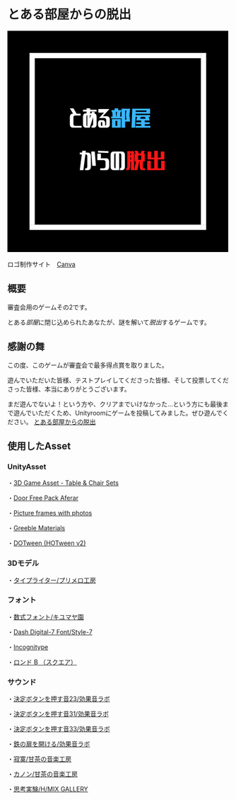 # とある部屋からの脱出
![タイトル](https://github.com/TamuraM/nazotoki/blob/master/%E3%81%A8%E3%81%82%E3%82%8B%E9%83%A8%E5%B1%8B%20%E3%81%8B%E3%82%89%E3%81%AE%E8%84%B1%E5%87%BA.png)

ロゴ制作サイト　[Canva](https://www.canva.com/)

## 概要
審査会用のゲームその2です。

とある*部屋*に閉じ込められたあなたが、謎を解いて*脱出*するゲームです。

## 感謝の舞
この度、このゲームが審査会で最多得点賞を取りました。

遊んでいただいた皆様、テストプレイしてくださった皆様、そして投票してくださった皆様、本当にありがとうございます。

まだ遊んでないよ！という方や、クリアまでいけなかった...という方にも最後まで遊んでいただくため、Unityroomにゲームを投稿してみました。ぜひ遊んでください。
[とある部屋からの脱出](https://unityroom.com/games/sinnsakai02_nazotoki)

## 使用したAsset
### UnityAsset
・[3D Game Asset - Table & Chair Sets](https://assetstore.unity.com/packages/3d/props/3d-game-asset-table-chair-sets-199726)

・[Door Free Pack Aferar](https://assetstore.unity.com/packages/3d/props/interior/door-free-pack-aferar-148411)

・[Picture frames with photos](https://assetstore.unity.com/packages/3d/props/interior/picture-frames-with-photos-106907)

・[Greeble Materials](https://assetstore.unity.com/packages/2d/textures-materials/greeble-materials-178715)

・[DOTween (HOTween v2)](https://assetstore.unity.com/packages/tools/animation/dotween-hotween-v2-27676)

### 3Dモデル

・[タイプライター/プリメロ工房](https://booth.pm/ja/items/2475596)

### フォント

・[数式フォント/キユマヤ園](https://booth.pm/ja/items/3723139)

・[Dash Digital-7 Font/Style-7](https://www.1001fonts.com/dash-digital-7-font.html)

・[Incognitype](https://www.dafont.com/incognitype.font)

・[ロンド B （スクエア）](https://moji-waku.com/ronde/)

### サウンド

・[決定ボタンを押す音23/効果音ラボ](https://soundeffect-lab.info/sound/button/)

・[決定ボタンを押す音31/効果音ラボ](https://soundeffect-lab.info/sound/button/)

・[決定ボタンを押す音33/効果音ラボ](https://soundeffect-lab.info/sound/button/)

・[鉄の扉を開ける/効果音ラボ](https://soundeffect-lab.info/sound/various/)

・[寂寞/甘茶の音楽工房](https://amachamusic.chagasi.com/music_sekibaku.html)

・[カノン/甘茶の音楽工房](https://amachamusic.chagasi.com/music_canon.html)

・[思考実験/H/MIX GALLERY](http://www.hmix.net/music/n/n87.mp3)
